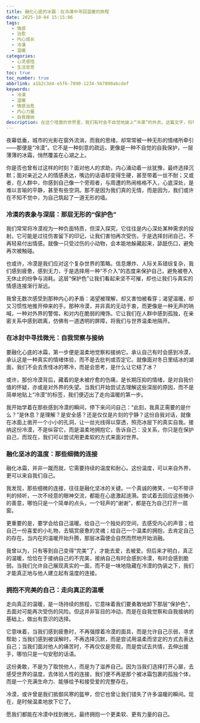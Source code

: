 ```yaml
---
title: 融化心底的冰霜：在冷漠中寻回温暖的旅程
date: 2025-10-04 15:15:06
tags:
  - 情感
  - 治愈
  - 内心成长
  - 冷漠
  - 温暖
categories:
  - 心灵感悟
  - 生活哲思
toc: true
toc_number: true
abbrlink: a1b2c3d4-e5f6-7890-1234-567890abcdef
keywords:
  - 冷漠
  - 温暖
  - 情感治愈
  - 内心力量
  - 自我接纳
description: 在这个喧嚣的世界里，我们有时会不自觉地披上“冷漠”的外衣。这篇文字，将带你一同探索冷漠的深层原因，感受它带来的疏离，并温柔地指引你，如何在自我觉察与接纳中，一点点融化心底的冰霜，重新寻回那份属于人性的温暖与连接。愿我们都能在冷漠中找到微光，最终拥抱一个更柔软、更有力量的自己。
---
```


夜幕低垂，城市的光影在窗外流淌，而我的思绪，却常常被一种无形的情绪所牵引——那便是“冷漠”。它不是一种刻意的疏远，更像是一种不自觉的自我保护，一层薄薄的冰霜，悄然覆盖在心湖之上。

你是否也曾有过这样的时刻？面对他人的求助，内心涌动着一丝犹豫，最终选择沉默；面对亲近之人的情感表达，嘴边的话语却变得生硬，甚至带着一丝不耐；又或者，在人群中，你感到自己像一个旁观者，与周遭的热闹格格不入，心底深处，是难以言喻的平静，甚至有些空洞。那不是因为我们真的无情，而是因为，我们或许在不知不觉中，为自己筑起了一道无形的墙。

### 冷漠的表象与深层：那层无形的“保护色”

我们常常将冷漠视为一种负面特质，但深入探究，它往往是内心深处某种需求的投射。它可能是过往伤害留下的印记，让我们害怕再次受伤，于是选择封闭自己，不再轻易付出情感。就像一只受过伤的小动物，会本能地躲藏起来，舔舐伤口，避免再次被触碰。

也或许，冷漠是我们应对这个复杂世界的策略。信息爆炸、人际关系错综复杂，我们感到疲惫，感到无力，于是选择用一种“不介入”的态度来保护自己，避免被卷入无休止的纷争与消耗。这层“保护色”让我们看起来坚不可摧，却也让我们与真实的情感连接渐行渐远。

我曾无数次感受到那种内心的矛盾：渴望被理解，却又害怕被看穿；渴望温暖，却又习惯性地推开伸来的手。那种冷漠，并非真的无动于衷，而更像是一种无声的呐喊，一种对外界的警惕，和对内在脆弱的掩饰。它让我们在人群中感到孤独，在亲密关系中感到疏离，仿佛有一道透明的屏障，将我们与世界温柔地隔开。

### 在冰封中寻找微光：自我觉察与接纳

要融化心底的冰霜，第一步便是温柔地觉察和接纳它。承认自己有时会感到冷漠，承认这是一种真实的情绪体验，而不是去批判或否定它。就像面对冬日里结冰的湖面，我们不会去责怪冰的寒冷，而是会思考，是什么让它结了冰？

或许，那份冷漠背后，藏着的是未被疗愈的伤痛，是长期压抑的情绪，是对自我价值的怀疑，亦或是对外界的失望。当我们开始尝试去理解这些深层的原因，而不是简单地贴上“冷漠”的标签，我们便迈出了走向温暖的第一步。

我开始学着在那些感到冷漠的瞬间，停下来问问自己：“此刻，我真正需要的是什么？”是休息？是理解？是安全感？还是仅仅是片刻的宁静？这份自我对话，就像在冰面上凿开一个小小的孔洞，让一丝光线得以穿透，照亮冰层下的真实自我。接纳这份冷漠，不是纵容它，而是温柔地拥抱它，告诉自己：没关系，你只是在保护自己，而现在，我们可以尝试用更柔软的方式来面对世界。

### 融化坚冰的温度：那些细微的连接

融化冰霜，并非一蹴而就，它需要持续的温度和耐心。这份温度，可以来自外界，更可以来自我们自己。

我发现，那些细微的连接，往往是融化坚冰的关键。一个真诚的微笑，一句不带评判的倾听，一次不经意的眼神交流，都能在心底激起涟漪。尝试着去回应这些微小的善意，哪怕只是一个简单的点头，一个轻声的“谢谢”，都是在为自己打开一扇窗。

更重要的是，要学会给自己温暖。给自己一个独处的空间，去感受内心的声音；给自己一份喜爱的小礼物，去犒赏疲惫的灵魂；给自己一个温柔的拥抱，去肯定自己的存在。当内在的温暖开始升腾，那层冰霜便会自然而然地开始消融。

我曾以为，只有等到自己变得“完美”了，才能去爱，去被爱。但后来才明白，真正的温暖，恰恰在于接纳自己的不完美，接纳自己有时会感到冷漠，有时会感到脆弱。当我们允许自己展现真实的一面，而不是一味地隐藏在冷漠的伪装之下，我们才能真正地与他人建立起有温度的连接。

### 拥抱不完美的自己：走向真正的温暖

走向真正的温暖，是一场持续的旅程，它意味着我们要勇敢地卸下那层“保护色”，去面对可能再次受伤的风险。但这并非盲目的冲动，而是在自我觉察和自我接纳的基础上，做出有意识的选择。

它意味着，当我们感到疲惫时，不再强撑着冷漠的面具，而是允许自己示弱，寻求帮助；当我们感到被误解时，不再选择沉默，而是尝试用温柔而坚定的方式去表达自己；当我们面对他人的痛苦时，不再仅仅是旁观，而是尝试去共情，去伸出援手，哪怕只是一句安慰的话语。

这份勇敢，不是为了取悦他人，而是为了滋养自己。因为当我们选择打开心扉，去感受世界的温度，去体验人性的连接，我们便不再是那个被冰霜包裹的孤独个体，而是一个充满生命力、能够给予和接受爱的完整存在。

冷漠，或许曾是我们抵御风寒的盔甲，但它也曾让我们错失了许多温暖的瞬间。现在，是时候温柔地放下它了。

愿我们都能在冷漠中找到微光，最终拥抱一个更柔软、更有力量的自己。